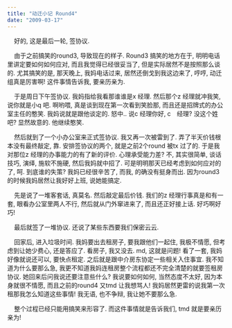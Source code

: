 ```yaml
---
title: "动迁小记 Round4"
date: "2009-03-17"
---
```


    好的, 这是最后一轮, 签协议.

    由于之前搞笑的round3, 导致现在的样子. Round3 搞笑的地方在于, 明明电话里讲定要如何如何应对, 而且我觉得已经很妥当了, 但是实际居然不是按照那么谈的. 尤其搞笑的是, 那天晚上, 我妈电话过来, 居然还倒戈到我这边来了, 哼哼, 动迁组真是厉害啊! 这件事情告诉我, 要亲历亲为.

    于是周日下午签协议. 我妈指给我看那谁谁是x 经理. 然后那个z 经理就冲我笑, 说你就是小q 吧. 啊哟喂, 真是谈到现在第一次看到笑脸那, 而且还是招牌式的办公室主任的憨笑. 我妈说就是跟他谈定的. 怒中.. 说c 经理你好, c　经理? 没这个姓吧? 显然故意的. 他继续憨笑.

    然后就到了一个小办公室来正式签协议. 我又再一次被雷到了. 弄了半天价钱根本没有最终敲定, 靠. 安排签协议的两个, 就是之前2个round 被tx 过了的. 于是我对那位z 经理的办事能力的有了新的评价. 心理承受能力差? 不, 其实很简单, 谈话技巧, 演绎, 施软不施硬, 然后我妈就中招了. 可是明明那天已经考虑到如何应对的了, 呵. 到底谁的失策? 我妈已经很辛苦了, 而我, 的确没有挺身而出. 因为round3 的时候我妈居然让我好好上班, 说她能搞定.

    先是说了一堆客套话, 真莫名. 然后敲定最后价钱. 我们的z 经理行事真是和有一套, 眼看办公室里两人不行, 然后就从门外窜进来了, 而且还正好接上话. 好巧啊好巧!

    最后就签了一堆协议. 还说了某些东西要我们保密云云.

    回家后, 进入垃圾时间. 我妈要出去租房子, 要我跟他们一起住, 我极不情愿, 但考虑到让她少费心, 还是答应了. 看房子, 我又没去. md, 这就是问题! 看了一套, 我妈好像就说还可以, 要快点租定. 之后就是跟中介房东协定一些相关入住事宜. 我不知道为什么要那么急, 我更不知道我妈连租房整个流程都还不完全清楚的就要签租房协议. 她回来后问我说还要注意些什么? 我说要如何如何, 当然态度不太好, 因为本身就很不情愿, 而且之前的round4 又tmd 让我想骂人! 我妈居然更雷的说我第一次租那我怎么知道这些事情! 我无语, 也不争辩, 我让她不要那么急.

    整个过程已经只能用搞笑来形容了. 而这件事情就是告诉我们, tmd 就是要亲历亲为!
